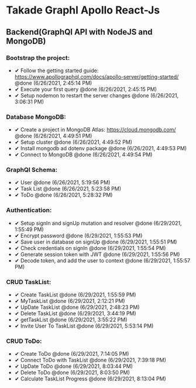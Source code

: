 # Takade Graphl Apollo React-Js

## Backend(GraphQl API with NodeJS and MongoDB)

### Bootstrap the project:

* ✔ Follow the getting started guide: https://www.apollographql.com/docs/apollo-server/getting-started/ @done (6/26/2021, 2:45:14 PM)
* ✔ Execute your first query @done (6/26/2021, 2:45:15 PM)
* ✔ Setup nodemon to restart the server changes @done (6/26/2021, 3:06:31 PM)

### Database MongoDB:

* ✔ Create a project in MongoDB Atlas: https://cloud.mongodb.com/ @done (6/26/2021, 4:49:51 PM)
* ✔ Setup cluster @done (6/26/2021, 4:49:52 PM)
* ✔ Install mongodb ad dotenv package @done (6/26/2021, 4:49:53 PM)
* ✔ Connect to MongoDB @done (6/26/2021, 4:49:54 PM)

### GraphQl Schema:

* ✔ User @done (6/26/2021, 5:19:56 PM)
* ✔ Task List @done (6/26/2021, 5:23:58 PM)
* ✔ ToDo @done (6/26/2021, 5:28:32 PM)

### Authentication:

* ✔ Setup signIn and signUp mutation and resolver @done (6/29/2021, 1:55:49 PM)
* ✔ Encrypt password @done (6/29/2021, 1:55:53 PM)
* ✔ Save user in database on signUp @done (6/29/2021, 1:55:51 PM)
* ✔ Check credentials on signIn @done (6/29/2021, 1:55:54 PM)
* ✔ Generate session token with JWT @done (6/29/2021, 1:55:56 PM)
* ✔ Decode token, and add the user to context @done (6/29/2021, 1:55:57 PM)

### CRUD TaskList:

* ✔ Create TaskList @done (6/29/2021, 1:55:59 PM)
* ✔  MyTaskList @done (6/29/2021, 2:12:21 PM)
* ✔ UpDate TaskList @done (6/29/2021, 2:48:23 PM)
* ✔ Delete TaskList @done (6/29/2021, 3:44:19 PM)
* ✔ getTaskList @done (6/29/2021, 3:55:22 PM)
* ✔ Invite User To TaskList @done (6/29/2021, 5:53:14 PM)

### CRUD ToDo:

* ✔ Create ToDo @done (6/29/2021, 7:14:05 PM)
* ✔ Connect ToDo with TaskList @done (6/29/2021, 7:39:18 PM)
* ✔ UpDate ToDo @done (6/29/2021, 8:03:44 PM)
* ✔ Delete ToDo @done (6/29/2021, 8:03:50 PM)
* ✔ Calculate TaskList Progress @done (6/29/2021, 8:13:04 PM)
